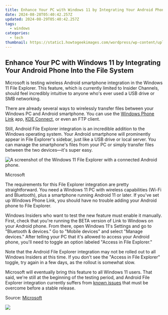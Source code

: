 ```yaml
---
title: Enhance Your PC with Windows 11 by Integrating Your Android Phone Into the File System
date: 2024-08-28T05:40:42.257Z
updated: 2024-08-29T05:40:42.257Z
tags:
  - windows
categories:
  - tech
thumbnail: https://static1.howtogeekimages.com/wordpress/wp-content/uploads/2024/06/61.jpg
---
```


## Enhance Your PC with Windows 11 by Integrating Your Android Phone Into the File System

Microsoft is testing wireless Android smartphone integration in the Windows 11 File Explorer. This feature, which is currently limited to Insider Channels, should feel incredibly intuitive to anyone who's ever used a USB drive or SMB networking.

 There are already several ways to wirelessly transfer files between your Windows PC and Android smartphone. You can use the [Windows Phone Link](https://desktop-recording.techidaily.com/in-2024-zoom-savvy-key-techniques-for-clear-and-confident-remote-conversations/) app, [KDE Connect](https://tech-savvy.techidaily.com/annualement-abbyy-integre-deux-personnalites-prestigieuses-a-son-organe-dirigeant/), or even an FTP client.

 Still, Android File Explorer integration is an incredible addition to the Windows operating system. Your Android smartphone will prominently appear in File Explorer's sidebar, just like a USB drive or local server. You can manage the smartphone's files from your PC or simply transfer files between the two devices—it's super easy.

![A screenshot of the Windows 11 File Explorer with a connected Android phone.](https://static1.howtogeekimages.com/wordpress/wp-content/uploads/2024/07/45.jpg) 

Microsoft

 The requirements for this File Explorer integration are pretty straightforward. You need a Windows 11 PC with wireless capabilities (Wi-Fi and Bluetooth), plus a smartphone running Android 11 or later. If you've set up Windows Phone Link, you should have no trouble adding your Android phone to File Explorer.

 Windows Insiders who want to test the new feature must enable it manually. First, check that you're running the BETA version of Link to Windows on your Android phone. From there, open Windows 11's Settings and go to "Bluetooth & devices." Go to "Mobile devices" and select "Manage devices." After telling your PC that it's allowed to access your Android phone, you'll need to toggle an option labeled "Access in File Explorer."

 Note that the Android File Explorer integration may not be rolled out to all Windows Insiders at this time. If you don't see the "Access in File Explorer" toggle, try again in a few days, as the rollout is somewhat slow.

 Microsoft will eventually bring this feature to all Windows 11 users. That said, we're still at the beginning of the testing period, and Android File Explorer integration currently suffers from [known issues](https://blogs.windows.com/windows-insider/2024/07/25/ability-to-access-your-android-phone-in-file-explorer-begins-rolling-out-to-windows-insiders/) that must be overcome before a stable release.

 Source: [Microsoft](https://blogs.windows.com/windows-insider/2024/07/25/ability-to-access-your-android-phone-in-file-explorer-begins-rolling-out-to-windows-insiders/)

<ins class="adsbygoogle"
     style="display:block"
     data-ad-format="autorelaxed"
     data-ad-client="ca-pub-7571918770474297"
     data-ad-slot="1223367746"></ins>



<ins class="adsbygoogle"
     style="display:block"
     data-ad-client="ca-pub-7571918770474297"
     data-ad-slot="8358498916"
     data-ad-format="auto"
     data-full-width-responsive="true"></ins>



<!-- affiliate ads begin -->
<a href="https://secure.2checkout.com/order/checkout.php?PRODS=2201613&QTY=1&AFFILIATE=108875&CART=1"><img src="https://www.macdvdripperpro.com/images/devices-3.png" border="0"></a>
<!-- affiliate ads end -->